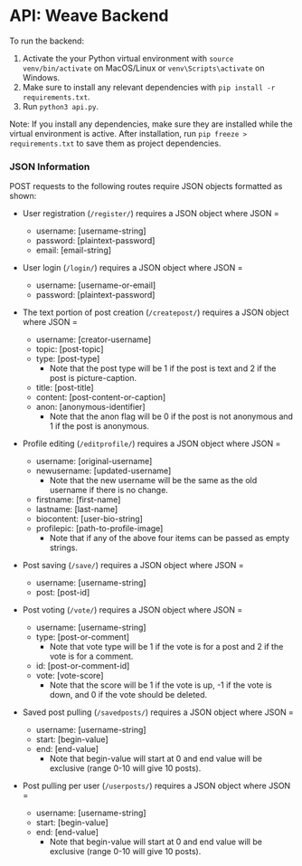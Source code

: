 # API: Weave Backend

To run the backend: 
1. Activate the your Python virtual environment with `source venv/bin/activate` on MacOS/Linux or `venv\Scripts\activate` on Windows. 
2. Make sure to install any relevant dependencies with `pip install -r requirements.txt`.
3. Run `python3 api.py`. 

Note: If you install any dependencies, make sure they are installed while the virtual environment is active. After installation, run `pip freeze > requirements.txt` to save them as project dependencies.

### JSON Information

POST requests to the following routes require JSON objects formatted as shown:

* User registration (`/register/`) requires a JSON object where JSON =
    * username: \[username-string\]
    * password: \[plaintext-password\]
    * email: \[email-string\]

* User login (`/login/`) requires a JSON object where JSON = 
    * username: \[username-or-email\]
    * password: \[plaintext-password\]

* The text portion of post creation (`/createpost/`) requires a JSON object where JSON = 
    * username: \[creator-username\]
    * topic: \[post-topic\]
    * type: \[post-type\]
        * Note that the post type will be 1 if the post is text and 2 if the post is picture-caption.
    * title: \[post-title\]
    * content: \[post-content-or-caption\]
    * anon: \[anonymous-identifier\]
        * Note that the anon flag will be 0 if the post is not anonymous and 1 if the post is anonymous. 

* Profile editing (`/editprofile/`) requires a JSON object where JSON = 
    * username: \[original-username\]
    * newusername: \[updated-username\]
        * Note that the new username will be the same as the old username if there is no change.
    * firstname: \[first-name\]
    * lastname: \[last-name\]
    * biocontent: \[user-bio-string\]
    * profilepic: \[path-to-profile-image\]
        * Note that if any of the above four items can be passed as empty strings.

* Post saving (`/save/`) requires a JSON object where JSON = 
    * username: \[username-string\]
    * post: \[post-id\]

* Post voting (`/vote/`) requires a JSON object where JSON = 
    * username: \[username-string\]
    * type: \[post-or-comment\]
        * Note that vote type will be 1 if the vote is for a post and 2 if the vote is for a comment.
    * id: \[post-or-comment-id\]
    * vote: \[vote-score\]
        * Note that the score will be 1 if the vote is up, -1 if the vote is down, and 0 if the vote should be deleted.

* Saved post pulling (`/savedposts/`) requires a JSON object where JSON = 
    * username: \[username-string\]
    * start: \[begin-value\]
    * end: \[end-value\]
        * Note that begin-value will start at 0 and end value will be exclusive (range 0-10 will give 10 posts).

* Post pulling per user (`/userposts/`) requires a JSON object where JSON = 
    * username: \[username-string\]
    * start: \[begin-value\]
    * end: \[end-value\]
        * Note that begin-value will start at 0 and end value will be exclusive (range 0-10 will give 10 posts).